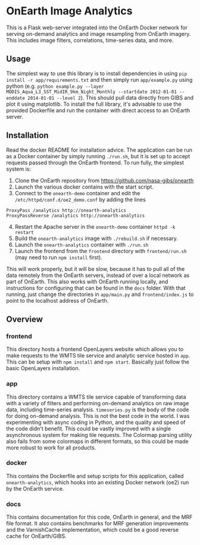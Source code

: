 # OnEarth Image Analytics

This is a Flask web-server integrated into the OnEarth Docker network for serving
on-demand analytics and image resampling from OnEarth imagery. This includes image filters, 
correlations, time-series data, and more.

## Usage

The simplest way to use this library is to install dependencies in using `pip install -r app/requirements.txt` and then simply run `app/example.py` using python (e.g. `python example.py --layer MODIS_Aqua_L3_SST_MidIR_9km_Night_Monthly --startdate 2012-01-01 --enddate 2014-01-01 --level 2`). This should pull data directly from GIBS and plot it using matplotlib. To install the full library, it's advisable to use the provided Dockerfile and run the container with direct access to an OnEarth server.

## Installation

Read the docker README for installation advice. The application can be run as a Docker container by simply running `./run.sh`,
but it is set up to accept requests passed through the OnEarth frontend. To run fully, the simplest system is:

1. Clone the OnEarth repository from https://github.com/nasa-gibs/onearth
2. Launch the various docker contains with the start script.
3. Connect to the `onearth-demo` container and edit the `/etc/httpd/conf.d/oe2_demo.conf` by adding the lines

```
ProxyPass /analytics http://onearth-analytics
ProxyPassReverse /analytics http://onearth-analytics
```

4. Restart the Apache server in the `onearth-demo` container `httpd -k restart`
5. Build the `onearth-analytics` image with `./rebuild.sh` if necessary.
6. Launch the `onearth-analytics` container with `./run.sh`
7. Launch the frontend from the `frontend` directory with `frontend/run.sh` (may need to run `npm install` first).

This will work properly, but it will be slow, because it has to pull all of the data remotely from the OnEarth servers, instead of 
over a local network as part of OnEarth. This also works with OnEarth running locally, and instructions for configuring
that can be found in the `docs` folder. With that running, just change the directories in `app/main.py` and `frontend/index.js`
to point to the localhost address of OnEarth.

## Overview

### frontend

This directory hosts a frontend OpenLayers website which allows you to make requests to the WMTS tile service and analytic service
hosted in `app`. This can be setup with `npm install` and `npm start`. Basically just follow the basic OpenLayers installation.

### app

This directory contains a WMTS tile service capable of transforming data with a variety of filters and performing on-demand analytics
on raw image data, including time-series analysis. `timeseries.py` is the body of the code for doing on-demand analysis.
This is not the best code in the world. I was experimenting with async coding in Python, and the quality and speed of the
code didn't benefit. This could be vastly improved with a single asynchronous system for making tile requests. The Colormap
parsing utility also fails from some colormaps in different formats, so this could be made more robust to work for all products.

### docker

This contains the Dockerfile and setup scripts for this application, called `onearth-analytics`, which hooks into an existing Docker
network (oe2) run by the OnEarth service.

### docs

This contains documentation for this code, OnEarth in general, and the MRF file format. It also contains benchmarks for MRF generation
improvements and the VarnishCache implementation, which could be a good reverse cache for OnEarth/GIBS.
